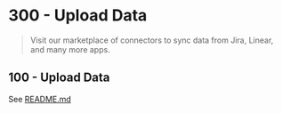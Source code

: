 # 300 - Upload Data

> Visit our marketplace of connectors to sync data from Jira, Linear, and many more apps.

## 100 - Upload Data

See [README.md](./100/README.md)
